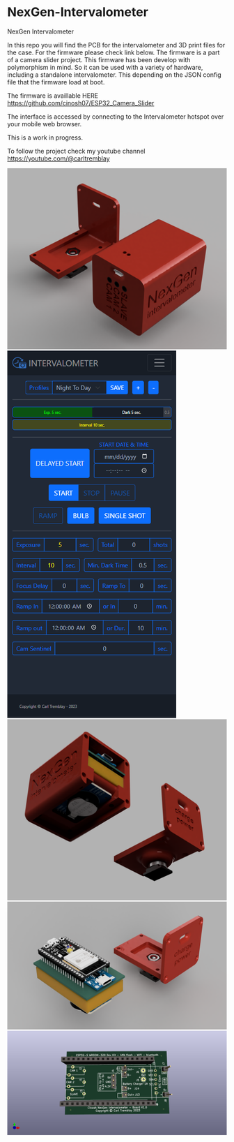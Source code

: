 # NexGen-Intervalometer
NexGen Intervalometer 

In this repo you will find the PCB for the intervalometer and 3D print files for the case. For the firmware please check link below. The firmware is a part of a camera slider project. This firmware has been develop with polymorphism in mind. So it can be used with a variety of hardware, including a standalone intervalometer. This depending on the JSON config file that the firmware load at boot.

The firmware is availlable HERE https://github.com/cinosh07/ESP32_Camera_Slider


The interface is accessed by connecting to the Intervalometer hotspot over your mobile web browser.


This is a work in progress.

To follow the project check my youtube channel https://youtube.com/@carltremblay

![Home Page](https://github.com/cinosh07/NexGen-Intervalometer/raw/main/images/Intervalometer-V1_2023-Mar-11_04-23-04AM-000_CustomizedView15435444726.png)
![Home Page](https://github.com/cinosh07/NexGen-Intervalometer/raw/main/images/Screenshot%202023-03-11%20095755.png)
![Home Page](https://github.com/cinosh07/NexGen-Intervalometer/raw/main/images/Intervalometer-V1_2023-Mar-11_04-23-43AM-000_CustomizedView40332585583.png)
![Home Page](https://github.com/cinosh07/NexGen-Intervalometer/raw/main/images/Intervalometer-V1_2023-Mar-11_04-24-22AM-000_CustomizedView8618350890.png)
![Home Page](https://github.com/cinosh07/NexGen-Intervalometer/raw/main/images/Intervalometer-4.png)



